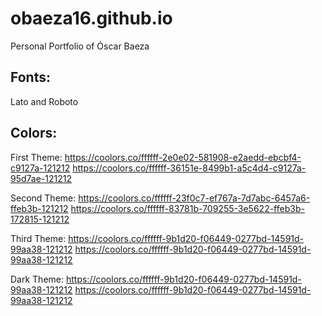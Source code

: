 # obaeza16.github.io
Personal Portfolio of Óscar Baeza

## Fonts:
Lato and Roboto

## Colors:

First Theme:
https://coolors.co/ffffff-2e0e02-581908-e2aedd-ebcbf4-c9127a-121212
https://coolors.co/ffffff-36151e-8499b1-a5c4d4-c9127a-95d7ae-121212

Second Theme:
https://coolors.co/ffffff-23f0c7-ef767a-7d7abc-6457a6-ffeb3b-121212
https://coolors.co/ffffff-83781b-709255-3e5622-ffeb3b-172815-121212

Third Theme:
https://coolors.co/ffffff-9b1d20-f06449-0277bd-14591d-99aa38-121212
https://coolors.co/ffffff-9b1d20-f06449-0277bd-14591d-99aa38-121212

Dark Theme:
https://coolors.co/ffffff-9b1d20-f06449-0277bd-14591d-99aa38-121212
https://coolors.co/ffffff-9b1d20-f06449-0277bd-14591d-99aa38-121212